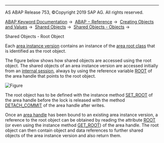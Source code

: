   

* * *

AS ABAP Release 753, ©Copyright 2019 SAP AG. All rights reserved.

[ABAP Keyword Documentation](javascript:call_link\('abenabap.htm'\)) →  [ABAP − Reference](javascript:call_link\('abenabap_reference.htm'\)) →  [Creating Objects and Values](javascript:call_link\('abencreate_objects.htm'\)) →  [Shared Objects](javascript:call_link\('abenabap_shared_objects.htm'\)) →  [Shared Objects - Objects](javascript:call_link\('abenshm_objects.htm'\)) → 

Shared Objects - Root Object

Each [area instance version](javascript:call_link\('abenarea_instance_version_glosry.htm'\) "Glossary Entry") contains an instance of the [area root class](javascript:call_link\('abenroot_data_class_glosry.htm'\) "Glossary Entry") that is identified as the root object.

The figure below shows how shared objects are accessed using the root object. The shared objects of an area instance version are accessed initially from an [internal session](javascript:call_link\('abeninternal_session_glosry.htm'\) "Glossary Entry"), always by using the reference variable [ROOT](javascript:call_link\('abenshm_area_class.htm'\)) of the area handle that points to the root object.

![Figure](abdoc_shm.gif)

The root object has to be defined with the instance method [SET\_ROOT](javascript:call_link\('abenshm_area_class.htm'\)) of the area handle before the lock is released with the method [DETACH\_COMMIT](javascript:call_link\('abenshm_cl_shm_area.htm'\)) of the area handle after writes.

Once an [area handle](javascript:call_link\('abenarea_handle_glosry.htm'\) "Glossary Entry") has been bound to an existing area instance version, a reference to the root object can be obtained by reading the attribute [ROOT](javascript:call_link\('abenshm_area_class.htm'\)) (or even using the instance method [GET\_ROOT](javascript:call_link\('abenshm_cl_shm_area.htm'\))) of the area handle. The root object can then contain object and data references to further shared objects of the area instance version and also return them.